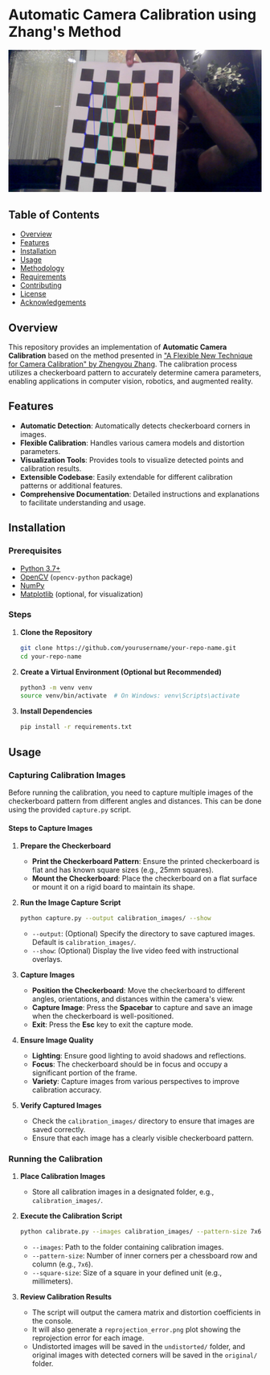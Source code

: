 # Automatic Camera Calibration using Zhang's Method

![Original Calibration Image](https://github.com/MayankD409/AutoCalib/blob/main/Results/original_1.png)

## Table of Contents
- [Overview](#overview)
- [Features](#features)
- [Installation](#installation)
- [Usage](#usage)
- [Methodology](#methodology)
- [Requirements](#requirements)
- [Contributing](#contributing)
- [License](#license)
- [Acknowledgements](#acknowledgements)

## Overview

This repository provides an implementation of **Automatic Camera Calibration** based on the method presented in ["A Flexible New Technique for Camera Calibration" by Zhengyou Zhang](https://www.microsoft.com/en-us/research/publication/a-flexible-new-technique-for-camera-calibration/). The calibration process utilizes a checkerboard pattern to accurately determine camera parameters, enabling applications in computer vision, robotics, and augmented reality.

## Features

- **Automatic Detection**: Automatically detects checkerboard corners in images.
- **Flexible Calibration**: Handles various camera models and distortion parameters.
- **Visualization Tools**: Provides tools to visualize detected points and calibration results.
- **Extensible Codebase**: Easily extendable for different calibration patterns or additional features.
- **Comprehensive Documentation**: Detailed instructions and explanations to facilitate understanding and usage.

## Installation

### Prerequisites

- [Python 3.7+](https://www.python.org/downloads/)
- [OpenCV](https://opencv.org/) (`opencv-python` package)
- [NumPy](https://numpy.org/)
- [Matplotlib](https://matplotlib.org/) (optional, for visualization)

### Steps

1. **Clone the Repository**
    ```bash
    git clone https://github.com/yourusername/your-repo-name.git
    cd your-repo-name
    ```

2. **Create a Virtual Environment (Optional but Recommended)**
    ```bash
    python3 -m venv venv
    source venv/bin/activate  # On Windows: venv\Scripts\activate
    ```

3. **Install Dependencies**
    ```bash
    pip install -r requirements.txt
    ```

## Usage

### Capturing Calibration Images

Before running the calibration, you need to capture multiple images of the checkerboard pattern from different angles and distances. This can be done using the provided `capture.py` script.

#### **Steps to Capture Images**

1. **Prepare the Checkerboard**
    - **Print the Checkerboard Pattern**: Ensure the printed checkerboard is flat and has known square sizes (e.g., 25mm squares).
    - **Mount the Checkerboard**: Place the checkerboard on a flat surface or mount it on a rigid board to maintain its shape.

2. **Run the Image Capture Script**
    ```bash
    python capture.py --output calibration_images/ --show
    ```
    - `--output`: (Optional) Specify the directory to save captured images. Default is `calibration_images/`.
    - `--show`: (Optional) Display the live video feed with instructional overlays.

3. **Capture Images**
    - **Position the Checkerboard**: Move the checkerboard to different angles, orientations, and distances within the camera's view.
    - **Capture Image**: Press the **Spacebar** to capture and save an image when the checkerboard is well-positioned.
    - **Exit**: Press the **Esc** key to exit the capture mode.

4. **Ensure Image Quality**
    - **Lighting**: Ensure good lighting to avoid shadows and reflections.
    - **Focus**: The checkerboard should be in focus and occupy a significant portion of the frame.
    - **Variety**: Capture images from various perspectives to improve calibration accuracy.

5. **Verify Captured Images**
    - Check the `calibration_images/` directory to ensure that images are saved correctly.
    - Ensure that each image has a clearly visible checkerboard pattern.

### Running the Calibration

1. **Place Calibration Images**
    - Store all calibration images in a designated folder, e.g., `calibration_images/`.

2. **Execute the Calibration Script**
    ```bash
    python calibrate.py --images calibration_images/ --pattern-size 7x6 --square-size 25
    ```

    - `--images`: Path to the folder containing calibration images.
    - `--pattern-size`: Number of inner corners per a chessboard row and column (e.g., `7x6`).
    - `--square-size`: Size of a square in your defined unit (e.g., millimeters).

3. **Review Calibration Results**
    - The script will output the camera matrix and distortion coefficients in the console.
    - It will also generate a `reprojection_error.png` plot showing the reprojection error for each image.
    - Undistorted images will be saved in the `undistorted/` folder, and original images with detected corners will be saved in the `original/` folder.


